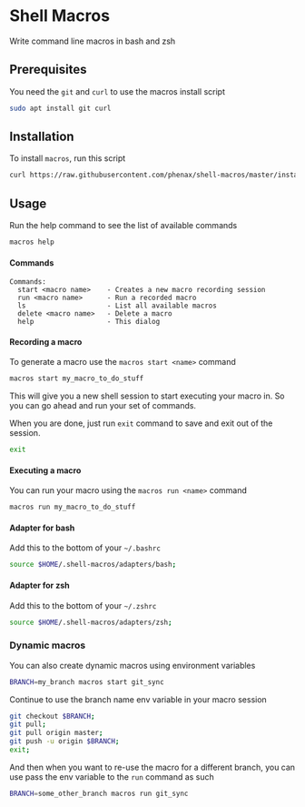 # Shell Macros
Write command line macros in bash and zsh

## Prerequisites
You need the `git` and `curl` to use the macros install script
```bash
sudo apt install git curl
```


## Installation
To install `macros`, run this script
```bash
curl https://raw.githubusercontent.com/phenax/shell-macros/master/install.sh | bash -
```


## Usage
Run the help command to see the list of available commands
```bash
macros help
```

#### Commands
```
Commands:
  start <macro name>    - Creates a new macro recording session
  run <macro name>      - Run a recorded macro
  ls                    - List all available macros
  delete <macro name>   - Delete a macro
  help                  - This dialog
```

#### Recording a macro
To generate a macro use the `macros start <name>` command
```bash
macros start my_macro_to_do_stuff
```

This will give you a new shell session to start executing your macro in.
So you can go ahead and run your set of commands.

When you are done, just run `exit` command to save and exit out of the session.
```bash
exit
```

#### Executing a macro
You can run your macro using the `macros run <name>` command
```bash
macros run my_macro_to_do_stuff
```


#### Adapter for bash
Add this to the bottom of your `~/.bashrc`
```bash
source $HOME/.shell-macros/adapters/bash;
```

#### Adapter for zsh
Add this to the bottom of your `~/.zshrc`
```bash
source $HOME/.shell-macros/adapters/zsh;
```


### Dynamic macros
You can also create dynamic macros using environment variables

```bash
BRANCH=my_branch macros start git_sync
```

Continue to use the branch name env variable in your macro session
```bash
git checkout $BRANCH;
git pull;
git pull origin master;
git push -u origin $BRANCH;
exit;
```

And then when you want to re-use the macro for a different branch, you can use pass the env variable to the `run` command as such

```bash
BRANCH=some_other_branch macros run git_sync
```

